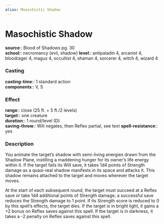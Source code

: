 ```yaml
---
alias: Masochistic Shadow
---
```


# Masochistic Shadow 

**source**:: Blood of Shadows pg. 30  
**school**:: necromancy (evil, shadow)
**level**:: antipaladin 4, arcanist 4, bloodrager 4, magus 4, occultist 4, shaman 4, sorcerer 4, witch 4, wizard 4

### Casting 

**casting-time**:: 1 standard action  
**components**:: V, S

### Effect 

**range**:: close (25 ft. + 5 ft./2 levels)  
**target**:: one creature  
**duration**:: 1 round/level (D)  
**saving-throw**:: Will negates, then Reflex partial, see text
**spell-resistance**:: yes

### Description 

You animate the target’s shadow with semi-living energies drawn from the Shadow Plane, instilling a maddening hunger for its owner’s life energy within it. If the target fails its Will save, it takes 1d4 points of Strength damage as a quasi-real shadow manifests in its space and attacks it. This shadow remains attached to the target and moves wherever the target moves.  
  
At the start of each subsequent round, the target must succeed at a Reflex save or take 1d4 additional points of Strength damage; a successful save reduces the Strength damage to 1 point. If its Strength score is reduced to 0 by this spell’s effects, the target dies. If the target is in bright light, it gains a +2 bonus on Reflex saves against this spell. If the target is in darkness, it takes a -2 penalty on Reflex saves against this spell.
